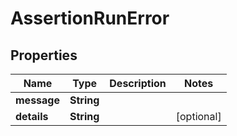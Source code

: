 

# AssertionRunError


## Properties

| Name | Type | Description | Notes |
|------------ | ------------- | ------------- | -------------|
|**message** | **String** |  |  |
|**details** | **String** |  |  [optional] |



